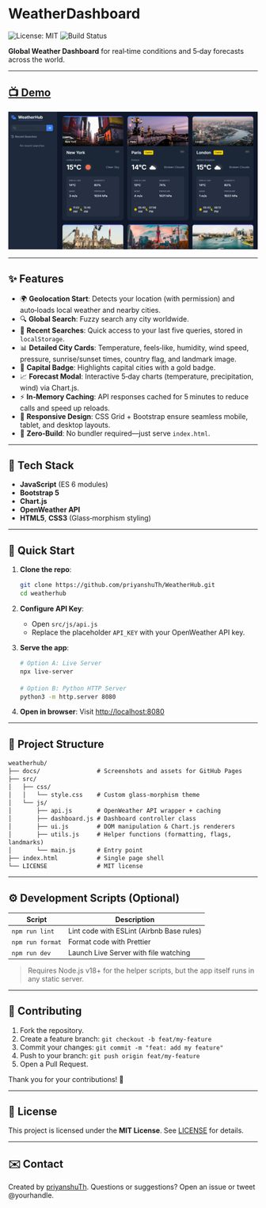 # WeatherDashboard

![License: MIT](https://img.shields.io/badge/License-MIT-blue.svg) ![Build Status](https://img.shields.io/badge/build-passing-brightgreen)

**Global Weather Dashboard** for real‑time conditions and 5‑day forecasts across the world.

---

## [📺 Demo](https://priyanshuth.github.io/WeatherDashboard/)

![WeatherHub Screenshot](docs/srceenshot.png)

---

## ✨ Features

- 🌍 **Geolocation Start**: Detects your location (with permission) and auto‑loads local weather and nearby cities.
- 🔍 **Global Search**: Fuzzy search any city worldwide.
- 💾 **Recent Searches**: Quick access to your last five queries, stored in `localStorage`.
- 📊 **Detailed City Cards**: Temperature, feels‑like, humidity, wind speed, pressure, sunrise/sunset times, country flag, and landmark image.
- 🏅 **Capital Badge**: Highlights capital cities with a gold badge.
- 📈 **Forecast Modal**: Interactive 5‑day charts (temperature, precipitation, wind) via Chart.js.
- ⚡ **In‑Memory Caching**: API responses cached for 5 minutes to reduce calls and speed up reloads.
- 📱 **Responsive Design**: CSS Grid + Bootstrap ensure seamless mobile, tablet, and desktop layouts.
- 🚫 **Zero‑Build**: No bundler required—just serve `index.html`.

---

## 🧰 Tech Stack

- **JavaScript** (ES 6 modules)
- **Bootstrap 5**
- **Chart.js**
- **OpenWeather API**
- **HTML5**, **CSS3** (Glass‑morphism styling)

---

## 🚀 Quick Start

1. **Clone the repo**:
   ```bash
   git clone https://github.com/priyanshuTh/WeatherHub.git
   cd weatherhub
   ```
2. **Configure API Key**:
   - Open `src/js/api.js`
   - Replace the placeholder `API_KEY` with your OpenWeather API key.
3. **Serve the app**:

   ```bash
   # Option A: Live Server
   npx live-server

   # Option B: Python HTTP Server
   python3 -m http.server 8080
   ```

4. **Open in browser**: Visit <http://localhost:8080>

---

## 📁 Project Structure

```text
weatherhub/
├── docs/                # Screenshots and assets for GitHub Pages
├── src/
│   ├── css/
│   │   └── style.css    # Custom glass‑morphism theme
│   └── js/
│       ├── api.js       # OpenWeather API wrapper + caching
│       ├── dashboard.js # Dashboard controller class
│       ├── ui.js        # DOM manipulation & Chart.js renderers
│       ├── utils.js     # Helper functions (formatting, flags, landmarks)
│       └── main.js      # Entry point
├── index.html           # Single page shell
└── LICENSE              # MIT license
```

---

## ⚙️ Development Scripts (Optional)

| Script           | Description                               |
| ---------------- | ----------------------------------------- |
| `npm run lint`   | Lint code with ESLint (Airbnb Base rules) |
| `npm run format` | Format code with Prettier                 |
| `npm run dev`    | Launch Live Server with file watching     |

> Requires Node.js v18+ for the helper scripts, but the app itself runs in any static server.

---

## 🤝 Contributing

1. Fork the repository.
2. Create a feature branch: `git checkout -b feat/my-feature`
3. Commit your changes: `git commit -m "feat: add my feature"`
4. Push to your branch: `git push origin feat/my-feature`
5. Open a Pull Request.

Thank you for your contributions! 🎉

---

## 📝 License

This project is licensed under the **MIT License**. See [LICENSE](LICENSE) for details.

---

## ✉️ Contact

Created by [priyanshuTh](https://github.com/priyanshuTh). Questions or suggestions? Open an issue or tweet @yourhandle.
